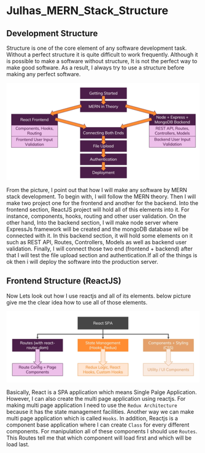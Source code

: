 # Julhas_MERN_Stack_Structure

## Development Structure

Structure is one of the core element of any software development task. Without a perfect structure it is quite difficult to
work frequently. Although it is possible to make a software without structure, It is not the perfect way to make good software. As a result, I always try to use a structure before making any perfect software.

![alt text](https://github.com/Maxyee/Julhas_MERN_Stack_Project/blob/master/shotsPart1/developmentStructure.png)

From the picture, I point out that how I will make any software by MERN stack development. To begin with, I will follow the MERN theory. Then I will make two project one for the frontend and another for the backend. Into the frontend section, ReactJS 
project will hold all of this elements into it. For instance, components, hooks, routing and other user validation. On the other hand, Into the backend section, I will make node server where ExpressJs framework will be created and the mongoDB database wil be connected with it. In this backend section, it will hold some elements on it such as REST API, Routes, Controllers, Models as well as backend user validation.
Finally, I will connect those two end (frontend + backend) after that I will test the file upload section and authentication.If all of the things is ok then i will deploy the software into the production server.


## Frontend Structure (ReactJS)

Now Lets look out how I use reactjs and all of its elements. below picture give me the clear idea how to use all of those elements.

![alt text](https://github.com/Maxyee/Julhas_MERN_Stack_Project/blob/master/shotsPart2/frontendStructure.png)

Basically, React is a SPA application which means Single Palge Application. However, I can also create the multi page 
application using reactjs. For making multi page application I need to use the `Redux Architecture` because it has the 
state management facilities. Another way we can make multi page application which is called `Hooks`. In addition, Reactjs is a component base application where I can create `Class` for every different components. For manipulation all of these 
components I should use `Routes`. This Routes tell me that which component will load first and which will be load last.

